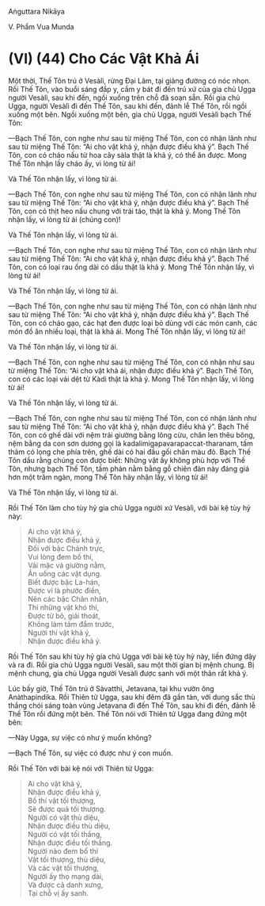 Aṅguttara Nikāya

V. Phẩm Vua Munda

# (VI) (44) Cho Các Vật Khả Ái

Một thời, Thế Tôn trú ở Vesàlì, rừng Ðại Lâm, tại giảng đường có nóc nhọn. Rồi Thế Tôn, vào buổi sáng đắp y, cầm y bát đi đến trú xứ của gia chủ Ugga người Vesàlì, sau khi đến, ngồi xuống trên chỗ đã soạn sẵn. Rồi gia chủ Ugga, người Vesàlì đi đến Thế Tôn, sau khi đến, đảnh lễ Thế Tôn, rồi ngồi xuống một bên. Ngồi xuống một bên, gia chủ Ugga, người Vesàlì bạch Thế Tôn:

—Bạch Thế Tôn, con nghe như sau từ miệng Thế Tôn, con có nhận lãnh như sau từ miệng Thế Tôn: “Ai cho vật khả ý, nhận được điều khả ý”. Bạch Thế Tôn, con có cháo nấu từ hoa cây sàla thật là khả ý, có thể ăn được. Mong Thế Tôn nhận lấy cháo ấy, vì lòng từ ái!

Và Thế Tôn nhận lấy, vì lòng từ ái.

—Bạch Thế Tôn, con nghe như sau từ miệng Thế Tôn, con có nhận lãnh như sau từ miệng Thế Tôn: “Ai cho vật khả ý, nhận được điều khả ý”. Bạch Thế Tôn, con có thịt heo nấu chung với trái táo, thật là khả ý. Mong Thế Tôn nhận lấy, vì lòng từ ái (chúng con)!

Và Thế Tôn nhận lấy, vì lòng từ ái.

—Bạch Thế Tôn, con nghe như sau từ miệng Thế Tôn, con có nhận lãnh như sau từ miệng Thế Tôn: “Ai cho vật khả ý, nhận được điều khả ý”. Bạch Thế Tôn, con có loại rau ống dài có dầu thật là khả ý. Mong Thế Tôn nhận lấy, vì lòng từ ái!

Và Thế Tôn nhận lấy, vì lòng từ ái.

—Bạch Thế Tôn, con nghe như sau từ miệng Thế Tôn, con có nhận lãnh như sau từ miệng Thế Tôn: “Ai cho vật khả ý, nhận được điều khả ý”. Bạch Thế Tôn, con có cháo gạo, các hạt đen được loại bỏ dùng với các món canh, các món đồ ăn nhiều loại, thật là khả ái. Mong Thế Tôn nhận lấy, vì lòng từ ái!

Và Thế Tôn nhận lấy, vì lòng từ ái.

—Bạch Thế Tôn, con nghe như sau từ miệng Thế Tôn, con có nhận như sau từ miệng Thế Tôn: “Ai cho vật khả ái, nhận được điều khả ý”. Bạch Thế Tôn, con có các loại vải dệt từ Kàdi thật là khả ý. Mong Thế Tôn nhận lấy, vì lòng từ ái!

Và Thế Tôn nhận lấy, vì lòng từ ái.

—Bạch Thế Tôn, con nghe như sau từ miệng Thế Tôn, con có nhận lãnh như sau từ miệng Thế Tôn: “Ai cho vật khả ý, nhận được điều khả ý”. Bạch Thế Tôn, con có ghế dài với nệm trải giường bằng lông cừu, chăn len thêu bông, nệm bằng da con sơn dương gọi là kadalimigapavarapaccat-tharanam, tấm thảm có lọng che phía trên, ghế dài có hai đầu gối chân màu đỏ. Bạch Thế Tôn dầu rằng chúng con được biết: Những vật ấy không phù hợp với Thế Tôn, nhưng bạch Thế Tôn, tấm phản nằm bằng gỗ chiên đàn này đáng giá hơn một trăm ngàn, mong Thế Tôn hãy nhận lấy, vì lòng từ ái!

Và Thế Tôn nhận lấy, vì lòng từ ái.

Rồi Thế Tôn làm cho tùy hỷ gia chủ Ugga người xứ Vesàlì, với bài kệ tùy hỷ này:

> Ai cho vật khả ý,  
> Nhận được điều khả ý,  
> Ðối với bậc Chánh trực,  
> Vui lòng đem bố thí,  
> Vải mặc và giường nằm,  
> Ăn uống các vật dụng.  
> Biết được bậc La-hán,  
> Ðược ví là phước điền,  
> Nên các bậc Chân nhân,  
> Thí những vật khó thí,  
> Ðược từ bỏ, giải thoát,  
> Không làm tâm đắm trước,  
> Người thí vật khả ý,  
> Nhận được điều khả ý.

Rồi Thế Tôn sau khi tùy hỷ gia chủ Ugga với bài kệ tùy hỷ này, liền đứng dậy và ra đi. Rồi gia chủ Ugga người Vesàlì, sau một thời gian bị mệnh chung. Bị mệnh chung, gia chủ Ugga người Vesàlì được sanh với một thân rất khả ý.

Lúc bấy giờ, Thế Tôn trú ở Sàvatthi, Jetavana, tại khu vườn ông Anàthapindika. Rồi Thiên tử Ugga, sau khi đêm đã gần tàn, với dung sắc thù thắng chói sáng toàn vùng Jetavana đi đến Thế Tôn, sau khi đi đến, đảnh lễ Thế Tôn rồi đứng một bên. Thế Tôn nói với Thiên tử Ugga đang đứng một bên:

—Này Ugga, sự việc có như ý muốn không?

—Bạch Thế Tôn, sự việc có được như ý con muốn.

Rồi Thế Tôn với bài kệ nói với Thiên tử Ugga:

> Ai cho vật khả ý,  
> Nhận được điều khả ý,  
> Bố thí vật tối thượng,  
> Sẽ được quả tối thượng.  
> Người có vật thù diệu,  
> Nhận được điều thù diệu,  
> Người có vật tối thắng,  
> Nhận được điều tối thắng.  
> Người nào đem bố thí  
> Vật tối thượng, thù diệu,  
> Và các vật tối thượng,  
> Người ấy thọ mạng dài,  
> Và được cả danh xưng,  
> Tại chỗ vị ấy sanh.

